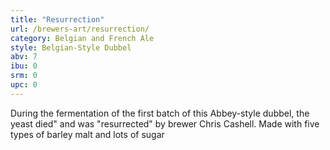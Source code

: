 ```yaml
---
title: "Resurrection"
url: /brewers-art/resurrection/
category: Belgian and French Ale
style: Belgian-Style Dubbel
abv: 7
ibu: 0
srm: 0
upc: 0
---
```

During the fermentation of the first batch of this Abbey-style dubbel, the yeast died" and was "resurrected" by brewer Chris Cashell. Made with five types of barley malt and lots of sugar
